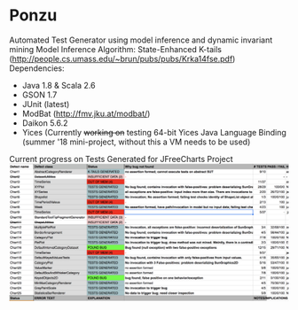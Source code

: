 # Ponzu
Automated Test Generator using model inference and dynamic invariant mining
Model Inference Algorithm: State-Enhanced K-tails (http://people.cs.umass.edu/~brun/pubs/pubs/Krka14fse.pdf)
Dependencies:
  - Java 1.8 & Scala 2.6
  - GSON 1.7
  - JUnit (latest)
  - ModBat (http://fmv.jku.at/modbat/)
  - Daikon 5.6.2
  - Yices (Currently ~~working on~~ testing 64-bit Yices Java Language Binding (summer '18 mini-project, without this a VM needs to be used)
 
 Current progress on Tests Generated for JFreeCharts Project
![alt text](https://raw.githubusercontent.com/nsimsiri/ponzu/master/status.png)


